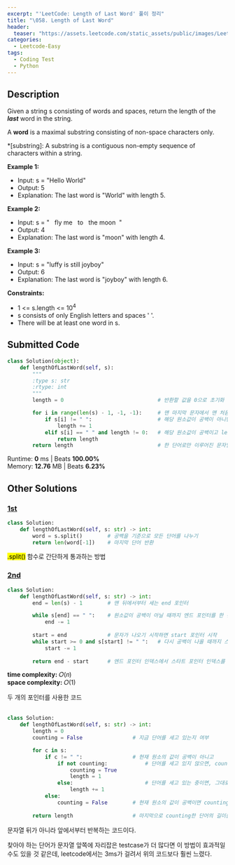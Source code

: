 ```yaml
---
excerpt: "'LeetCode: Length of Last Word' 풀이 정리"
title: "\058. Length of Last Word"
header:
  teaser: "https://assets.leetcode.com/static_assets/public/images/LeetCode_Sharing.png"
categories:
  - Leetcode-Easy
tags:
  - Coding Test
  - Python
---
```


## <i class="fa-solid fa-file-lines"></i> Description

Given a string s consisting of words and spaces, return the length of the ***last*** word in the string.

A **word** is a maximal substring consisting of non-space characters only.

*[substring]: A substring is a contiguous non-empty sequence of characters within a string.


**Example 1:**

- Input: s = "Hello World"
- Output: 5
- Explanation: The last word is "World" with length 5.


**Example 2:**

- Input: s = "&nbsp;&nbsp;&nbsp;fly&nbsp;me&nbsp;&nbsp;&nbsp;to&nbsp;&nbsp;&nbsp;the&nbsp;moon&nbsp;&nbsp;"
- Output: 4
- Explanation: The last word is "moon" with length 4.


**Example 3:**

- Input: s = "luffy is still joyboy"
- Output: 6
- Explanation: The last word is "joyboy" with length 6.


**Constraints:**

- 1 <= s.length <= 10<sup>4</sup>
- s consists of only English letters and spaces ' '.
- There will be at least one word in s.


## <i class="fa-solid fa-cloud-arrow-up"></i> Submitted Code

```python
class Solution(object):
    def lengthOfLastWord(self, s):
        """
        :type s: str
        :rtype: int
        """
        length = 0                              # 반환할 값을 0으로 초기화

        for i in range(len(s) - 1, -1, -1):     # 맨 마지막 문자에서 맨 처음 문자까지 거꾸로 세기
            if s[i] != " ":                     # 해당 원소값이 공백이 아니면 length + 1
                length += 1
            elif s[i] == " " and length != 0:   # 해당 원소값이 공백이고 length가 이미 카운팅됐다면 반환
                return length
        return length                           # 한 단어로만 이루어진 문자열의 경우 for문 종료 후 반환
```
<i class="fa-solid fa-clock"></i> Runtime: **0** ms \| Beats **100.00%**    
<i class="fa-solid fa-memory"></i> Memory: **12.76** MB \| Beats **6.23%**


## <i class="fa-solid fa-flask"></i> Other Solutions

### <a href="https://leetcode.com/problems/length-of-last-word/solutions/6249321/efficient-way-100-score-by-vedantwalia-xy77/" target="_blank">1st</a>

```python
class Solution:
    def lengthOfLastWord(self, s: str) -> int:
        word = s.split()        # 공백을 기준으로 모든 단어를 나누기
        return len(word[-1])    # 마지막 단어 반환
```

<mark>.split()</mark> 함수로 간단하게 통과하는 방법


### <a href="https://leetcode.com/problems/length-of-last-word/solutions/5774504/video-2-solutions-bonus-by-niits-saqv" target="_blank">2nd</a>

```python
class Solution:
    def lengthOfLastWord(self, s: str) -> int:                
        end = len(s) - 1        # 맨 뒤에서부터 세는 end 포인터

        while s[end] == " ":    # 원소값이 공백이 아닐 때까지 엔드 포인터를 한 칸씩 전진
            end -= 1
        
        start = end             # 문자가 나오기 시작하면 start 포인터 시작
        while start >= 0 and s[start] != " ":   # 다시 공백이 나올 때까지 스타트 포인터를 한 칸씩 전진
            start -= 1
        
        return end - start      # 엔드 포인터 인덱스에서 스타트 포인터 인덱스를 빼면 문자 길이
```
<i class="fa-solid fa-clock"></i> **time complexity:** 𝑂(𝑛)    
<i class="fa-solid fa-memory"></i> **space complexity:** 𝑂(1)   

두 개의 포인터를 사용한 코드
<br><br>

```python
class Solution:
    def lengthOfLastWord(self, s: str) -> int:                
        length = 0
        counting = False                # 지금 단어를 세고 있는지 여부

        for c in s:
            if c != " ":                # 현재 원소의 값이 공백이 아니고
                if not counting:            # 단어를 세고 있지 않으면, counting을 시작하고 length + 1
                    counting = True
                    length = 1
                else:                       # 단어를 세고 있는 중이면, 그대로 length + 1
                    length += 1
            else:
                counting = False        # 현재 원소의 값이 공백이면 counting을 멈추기
        
        return length                   # 마지막으로 counting한 단어의 길이를 반환
```

문자열 뒤가 아니라 앞에서부터 반복하는 코드이다.

찾아야 하는 단어가 문자열 앞쪽에 자리잡은 testcase가 더 많다면 이 방법이 효과적일 수도 있을 것 같은데, leetcode에서는 3ms가 걸려서 위의 코드보다 훨씬 느렸다.
